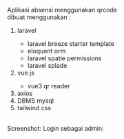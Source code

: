 Aplikasi absensi menggunakan qrcode <br>
dibuat menggunakan :
<ol>
    <li>laravel</li>
    <ul>
        <li>laravel breeze starter template</li>
        <li>eloquent orm</li>
        <li>laravel spatie permissions</li>
        <li>laravel splade</li>
    </ul>
    <li>vue js</li>
    <ul>
        <li>vue3 qr reader</li>
    </ul>
    <li>axios</li>
    <li>DBMS mysql</li>
    <li>tailwind css</li>
</ol><br>
Screenshot:
Login sebagai admin:
